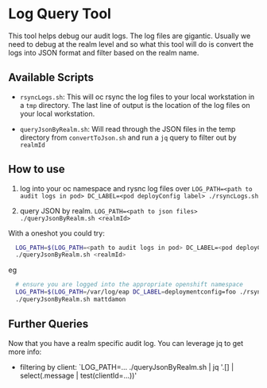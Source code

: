 # Log Query Tool

This tool helps debug our audit logs. The log files are gigantic. Usually we need to debug at the realm level and so what this tool will do is convert the logs into JSON format and filter based on the realm name. 

## Available Scripts

- `rsyncLogs.sh`: This will oc rsync the log files to your local workstation in a `tmp` directory. The last line of output is the location of the log files on your local workstation.

- `queryJsonByRealm.sh`: Will read through the JSON files in the temp directory from `convertToJson.sh` and run a `jq` query to filter out by `realmId`

## How to use
1. log into your oc namespace and rysnc log files over `LOG_PATH=<path to audit logs in pod> DC_LABEL=<pod deployConfig label> ./rsyncLogs.sh`

3. query JSON by realm. `LOG_PATH=<path to json files> ./queryJsonByRealm.sh <realmId>`


With a oneshot you could try:

```sh
  LOG_PATH=$(LOG_PATH=<path to audit logs in pod> DC_LABEL=<pod deployConfig label> ./rsyncLogs.sh | tail -n 1) \
  ./queryJsonByRealm.sh <realmId>
```
 eg
```sh
  # ensure you are logged into the appropriate openshift namespace
  LOG_PATH=$(LOG_PATH=/var/log/eap DC_LABEL=deploymentconfig=foo ./rsyncLogs.sh | tail -n 1) \
  ./queryJsonByRealm.sh mattdamon
```
## Further Queries

Now that you have a realm specific audit log. You can leverage jq to get more info:

- filtering by client: `LOG_PATH=... ./queryJsonByRealm.sh <realmid> | jq '.[] | select(.message | test(clientId=...))'
